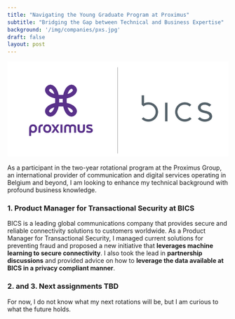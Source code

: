 ```yaml
---
title: "Navigating the Young Graduate Program at Proximus"
subtitle: "Bridging the Gap between Technical and Business Expertise" 
background: '/img/companies/pxs.jpg'
draft: false
layout: post
---
```

<img src="/img/companies/pxs_bics.png" alt="PXS Image" style="max-width:100%;height:auto;">

As a participant in the two-year rotational program at the Proximus Group, an international provider of communication and digital services operating in Belgium and beyond, I am looking to enhance my technical background with profound business knowledge.

### 1. Product Manager for Transactional Security at BICS

BICS is a leading global communications company that provides secure and reliable connectivity solutions to customers worldwide. As a Product Manager for Transactional Security, I managed current solutions for preventing fraud and proposed a new initiative that **leverages machine learning to secure connectivity**. I also took the lead in **partnership discussions** and provided advice on how to **leverage the data available at BICS in a privacy compliant manner**. 

### 2. and 3. Next assignments TBD
For now, I do not know what my next rotations will be, but I am curious to what the future holds. 
